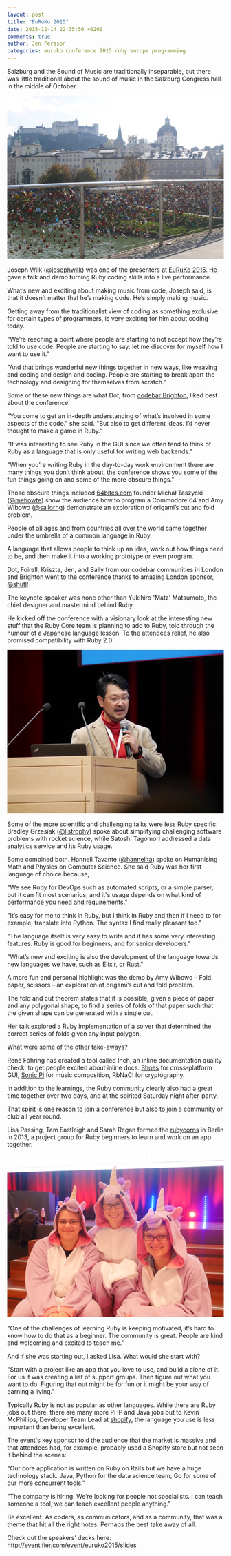 ```yaml
---
layout: post
title: "EuRuKo 2015"
date: 2015-12-14 22:35:50 +0200
comments: true
author: Jen Persson
categories: euruko conference 2015 ruby europe programming
---
```


Salzburg and the Sound of Music are traditionally inseparable, but there was little traditional about the sound of music in the Salzburg Congress hall in the middle of October.

[![Salzburg](/images/salzburg.jpeg)]()

Joseph Wilk ([@josephwilk](https://twitter.com/josephwilk)) was one of the presenters at [EuRuKo 2015](http://www.euruko2015.org/). He gave a talk and demo turning Ruby coding skills into a live performance. 

What’s new and exciting about making music from code, Joseph said, is that it doesn’t matter that he’s making code. He’s simply making music. 

Getting away from the traditionalist view of coding as something exclusive for certain types of programmers, is very exciting for him about coding today. 

"We’re reaching a point where people are starting to not accept how they’re told to use code. People are starting to say: let me discover for myself how I want to use it."

"And that brings wonderful new things together in new ways, like weaving and coding and design and coding. People are starting to break apart the technology and designing for themselves from scratch."

Some of these new things are what Dot, from [codebar Brighton](https://codebar.io/brighton), liked best about the conference. 

"You come to get an in-depth understanding of what’s involved in some aspects of the code." she said. "But also to get different ideas. I’d never thought to make a game in Ruby."

"It was interesting to see Ruby in the GUI since we often tend to think of Ruby as a language that is only useful for writing web backends."

"When you’re writing Ruby in the day-to-day work environment there are many things you don’t think about, the conference shows you some of the fun things going on and some of the more obscure things."

Those obscure things included [64bites.com](http://64bites.com/) founder Michał Taszycki ([@mehowte](https://twitter.com/mehowte)) show the audience how to program a Commodore 64 and Amy Wibowo ([@sailorhg](https://twitter.com/sailorhg)) demonstrate an exploration of origami’s cut and fold problem.

People of all ages and from countries all over the world came together under the umbrella of a common language in Ruby. 

A language that allows people to think up an idea, work out how things need to be, and then make it into a working prototype or even program.

Dot, Foirell, Kriszta, Jen, and Sally from our codebar communities in London and Brighton went to the conference thanks to amazing London sponsor, [@shutl](https://shutl.com/uk/)!

The keynote speaker was none other than Yukihiro 'Matz' Matsumoto, the chief designer and mastermind behind Ruby.

He kicked off the conference with a visionary look at the interesting new stuff that the Ruby Core team is planning to add to Ruby, told through the humour of a Japanese language lesson. To the attendees relief, he also promised compatibility with Ruby 2.0.

[![Yukihiro Matsumoto](/images/matz.jpeg)]()

Some of the more scientific and challenging talks were less Ruby specific: Bradley Grzesiak ([@listrophy](https://twitter.com/listrophy)) spoke about simplifying challenging software problems with rocket science, while Satoshi Tagomori addressed a data analytics service and its Ruby usage.

Some combined both. Hanneli Tavante ([@hannelita](https://twitter.com/hannelita)) spoke on Humanising Math and Physics on Computer Science. She said Ruby was her first language of choice because,

"We see Ruby for DevOps such as automated scripts, or a simple parser, but it can fit most scenarios, and it's usage depends on what kind of performance you need and requirements."

"It’s easy for me to think in Ruby, but I think in Ruby and then if I need to for example, translate into Python. The syntax I find really pleasant too."

"The language itself is very easy to write and it has some very interesting features. Ruby is good for beginners, and for senior developers."

"What’s new and exciting is also the development of the language towards new languages we have, such as Elixir, or Rust."

A more fun and personal highlight was the demo by Amy Wibowo – Fold, paper, scissors – an exploration of origami’s cut and fold problem. 

The fold and cut theorem states that it is possible, given a piece of paper and any polygonal shape, to find a series of folds of that paper such that the given shape can be generated with a single cut. 

Her talk explored a Ruby implementation of a solver that determined the correct series of folds given any input polygon.

What were some of the other take-aways?

René Föhring has created a tool called Inch, an inline documentation quality check, to get people excited about inline docs. [Shoes](http://shoesrb.com/) for cross-platform GUI, [Sonic Pi](http://sonic-pi.net/) for music composition, RbNaCl for cryptography.

In addition to the learnings, the Ruby community clearly also had a great time together over two days, and at the spirited Saturday night after-party.

That spirit is one reason to join a conference but also to join a community or club all year round. 

Lisa Passing, Tam Eastleigh and Sarah Regan formed the [rubycorns](http://rubycorns.club/jekyll/) in Berlin in 2013, a project group for Ruby beginners to learn and work on an app together. 

[![rubycorns](/images/rubycorns.jpeg)]()

"One of the challenges of learning Ruby is keeping motivated, it’s hard to know how to do that as a beginner. The community is great. People are kind and welcoming and excited to teach me."

And if she was starting out, I asked Lisa. What would she start with? 

"Start with a project like an app that you love to use, and build a clone of it. For us it was creating a list of support groups. Then figure out what you want to do. Figuring that out might be for fun or it might be your way of earning a living."

Typically Ruby is not as popular as other languages. While there are Ruby jobs out there, there are many more PHP and Java jobs but to Kevin McPhillips, Developer Team Lead at [shopify](https://www.shopify.co.uk/), the language you use is less important than being excellent.

The event's key sponsor told the audience that the market is massive and that attendees had, for example, probably used a Shopify store but not seen it behind the scenes:

"Our core application is written on Ruby on Rails but we have a huge technology stack. Java, Python for the data science team, Go for some of our more concurrent tools."

"The company is hiring. We’re looking for people not specialists. I can teach someone a tool, we can teach excellent people anything."

Be excellent. As coders, as communicators, and as a community, that was a theme that hit all the right notes. Perhaps the best take away of all.

Check out the speakers’ decks here: http://eventifier.com/event/euruko2015/slides
